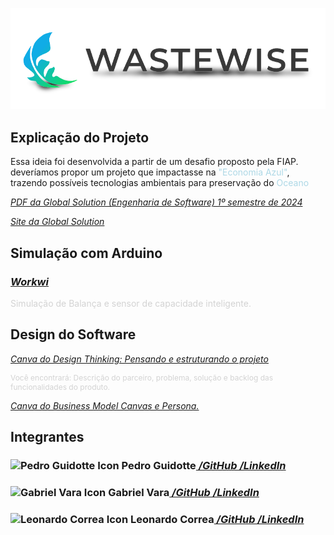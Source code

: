 ![WasteWise Logo](WasteWiseLogoPng.png)

<section id="explicacao_projeto">
    <article>
        <h2>Explicação do Projeto</h2>
        <p>Essa ideia foi desenvolvida a partir de um desafio proposto pela FIAP. deveríamos propor um projeto que impactasse na <span style="color: lightblue;">"Economia Azul"</span>, trazendo possíveis tecnologias ambientais para preservação do <span style="color: lightblue;">Oceano</span></p>
        <p><a href="./assets/GlobalSolution.pdf" style="font-style: italic;">PDF da Global Solution (Engenharia de Software) 1º semestre de 2024</a></p>
        <p style="font-style: italic;"><a href="https://www.fiap.com.br/graduacao/global-solution">Site da Global Solution</a></p>
    </article>
</section>

<section id="simulacao_arduino">
    <article>
        <h2>Simulação com Arduino</h2>
        <h3><a href="https://wokwi.com/projects/399705116640261121" target="_blank" style="font-style: italic">Workwi <i class="fab fa-workwi"></i></a></h3>
        <p style="color: lightgray">Simulação de Balança e sensor de capacidade inteligente.</p>
    </article>
</section>

<section id="design_software">
    <article>
        <h2>Design do Software</h2>
        <p><a href="https://www.canva.com/design/DAGGi25fhZI/9Kf6AW6fKVvCW5Gfqh-0WQ/edit?utm_content=DAGGi25fhZI&utm_campaign=designshare&utm_medium=link2&utm_source=sharebutton" target="_blank" style="font-style: italic;">Canva do Design Thinking: Pensando e estruturando o projeto</a></p>
        <p style="font-size: 12px; color: lightgrey;">Você encontrará: Descrição do <i class="fas fa-users"></i>parceiro, <i class="fas fa-exclamation-triangle"></i> problema, <i class="fas fa-lightbulb"></i> solução e backlog das <i class="fas fa-cogs"></i>funcionalidades do produto.</p>
        <p><a href="https://www.canva.com/design/DAGGqL7yX_0/x6OzoOTHhAMoBxRh3UZ1vA/edit?utm_content=DAGGqL7yX_0&utm_campaign=designshare&utm_medium=link2&utm_source=sharebutton" target="_blank" style="font-style: italic;">Canva do Business Model Canvas e Persona.</a></p>
    </article>
</section>

<section id="integrantes">
    <article>
        <h2>Integrantes</h2>
                <h3><img src="https://avatars.githubusercontent.com/u/129889380?v=4" width="50px" alt="Pedro Guidotte Icon">  Pedro Guidotte<a href="https://github.com/peguidotte" target="_blank" style="font-style: italic">  /GitHub <i class="fab fa-github"></i></a>
                <a href="https://www.linkedin.com/in/pedro-guidotte/" target="_blank" style="font-style: italic">  /LinkedIn<i class="fab fa-linkedin"></i></a></h3>
                <h3><img src="https://avatars.githubusercontent.com/u/158540749?v=4)" width="50px" alt="Gabriel Vara Icon">  Gabriel Vara<a href="https://github.com/gabrielvara" target="_blank" style="font-style: italic"> 
 /GitHub <i class="fab fa-github"></i></a>
                <a href="https://www.linkedin.com/in/gabriel-vara" target="_blank" style="font-style: italic">  /LinkedIn <i class="fab fa-linkedin"></i></a></h3>
                <h3><img src="https://avatars.githubusercontent.com/u/158527393?v=4" width="50px" alt="Leonardo Correa Icon">  Leonardo Correa<a href="https://github.com/leocorreamello" target="_blank" style="font-style: italic">  /GitHub <i class="fab fa-github"></i></a>
                <a href="https://www.linkedin.com/in/leocorreamello/" target="_blank" style="font-style: italic">  /LinkedIn <i class="fab fa-linkedin"></i></a></h3>
    </article>
</section>
